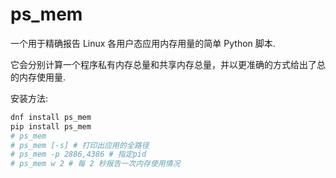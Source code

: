 # ps_mem
一个用于精确报告 Linux 各用户态应用内存用量的简单 Python 脚本.

它会分别计算一个程序私有内存总量和共享内存总量，并以更准确的方式给出了总的内存使用量.

安装方法:
```bash
dnf install ps_mem
pip install ps_mem
# ps_mem
# ps_mem [-s] # 打印出应用的全路径
# ps_mem -p 2886,4386 # 指定pid
# ps_mem w 2 # 每 2 秒报告一次内存使用情况
```